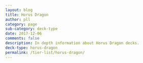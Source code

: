 ```yaml
---
layout: blog
title: Horus Dragon
author: pll
category: page
sub-category: deck-type
date: 2017-12-06
comments: false
description: In depth information about Horus Dragon decks.
deck-type: horus-dragon
permalink: /tier-list/horus-dragon/ 
---
```








